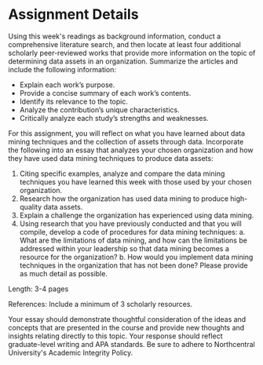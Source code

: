 # Assignment Details

Using this week's readings as background information, conduct a comprehensive literature search, and then locate at least four additional scholarly peer-reviewed works that provide more information on the topic of determining data assets in an organization.  Summarize the articles and include the following information:

- Explain each work’s purpose.
- Provide a concise summary of each work’s contents.
- Identify its relevance to the topic.
- Analyze the contribution’s unique characteristics.
- Critically analyze each study’s strengths and weaknesses.

For this assignment, you will reflect on what you have learned about data mining techniques and the collection of assets through data. Incorporate the following into an essay that analyzes your chosen organization and how they have used data mining techniques to produce data assets:

1. Citing specific examples, analyze and compare the data mining techniques you have learned this week with those used by your chosen organization.
2. Research how the organization has used data mining to produce high-quality data assets.
3. Explain a challenge the organization has experienced using data mining.
4. Using research that you have previously conducted and that you will compile, develop a code of procedures for data mining techniques:
  a. What are the limitations of data mining, and how can the limitations be addressed within your leadership so that data mining becomes a resource for the organization?
  b. How would you implement data mining techniques in the organization that has not been done? Please provide as much detail as possible.

Length: 3-4 pages

References: Include a minimum of 3 scholarly resources.

Your essay should demonstrate thoughtful consideration of the ideas and concepts that are presented in the course and provide new thoughts and insights relating directly to this topic. Your response should reflect graduate-level writing and APA standards. Be sure to adhere to Northcentral University's Academic Integrity Policy.

